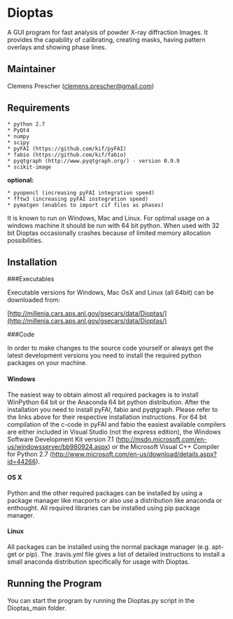 Dioptas
======

A GUI program for fast analysis of powder X-ray diffraction Images. It provides the capability of calibrating, 
creating masks, having pattern overlays and showing phase lines.

Maintainer
----------

Clemens Prescher (clemens.prescher@gmail.com)

Requirements
------------
    * python 2.7
    * PyQt4
    * numpy
    * scipy
    * pyFAI (https://github.com/kif/pyFAI)
    * fabio (https://github.com/kif/fabio)
    * pyqtgraph (http://www.pyqtgraph.org/) - version 0.9.9
    * scikit-image

<b>optional:</b>

    * pyopencl (increasing pyFAI integration speed)
    * fftw3 (increasing pyFAI instegration speed)
    * pymatgen (enables to import cif files as phases)

It is known to run on Windows, Mac and Linux. For optimal usage on a windows machine it should be run with 64 bit
python. When used with 32 bit Dioptas occasionally crashes because of limited memory allocation possibilities.

Installation
------------

###Executables

Executable versions for Windows, Mac OsX and Linux (all 64bit) can be downloaded from:

[http://millenia.cars.aps.anl.gov/gsecars/data/Dioptas/](http://millenia.cars.aps.anl.gov/gsecars/data/Dioptas/)

###Code

In order to make changes to the source code yourself or always get the latest development versions you need to install
the required python packages on your machine.

#### Windows ####

The easiest way to obtain almost all required packages is to install WinPython 64 bit or the Anaconda 64 bit python
distribution. After the installation you need to install pyFAI, fabio and pyqtgraph. Please refer to the links above for 
their respective installation instructions. 
For 64 bit compilation of the c-code in pyFAI and fabio the easiest available compilers are either included in 
Visual Studio (not the express edition), the Windows Software Development Kit version 7.1 
(http://msdn.microsoft.com/en-us/windowsserver/bb980924.aspx) or the Microsoft Visual C++ Compiler for Python 2.7 
(http://www.microsoft.com/en-us/download/details.aspx?id=44266).

#### OS X ####

Python and the other required packages can be installed by using a package manager like macports or also use a 
 distribution like anaconda or enthought. All required libraries can be installed using pip package manager.

#### Linux ####

All packages can be installed using the normal package manager (e.g. apt-get or pip). The .travis.yml file gives a 
list of detailed instructions to install a small anaconda distribution specifically for usage with Dioptas.

Running the Program
------------------

You can start the program by running the Dioptas.py script in the Dioptas_main folder.
